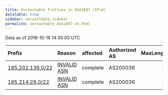 ```yaml
---
title: Unreachable Prefixes in AS41897 (IPv4)
datatable: true
sidebar: unreachable_sidebar
permalink: unreachable_AS41897-v4.html
---
```


Data as of 2018-10-16 14:35:00 UTC


<div class="datatable-begin"></div>

| Prefix                                                     | Reason                                                                                                  | affected   | Authorized AS   |   MaxLength | Anchor                                         |   unreachable /24s |
|:-----------------------------------------------------------|:--------------------------------------------------------------------------------------------------------|:-----------|:----------------|------------:|:-----------------------------------------------|-------------------:|
| [185.202.136.0/22](https://stat.ripe.net/185.202.136.0/22) | [INVALID ASN](https://rpki-validator.ripe.net/announcement-preview?asn=AS41897&prefix=185.202.136.0/22) | complete   | AS200036        |          22 | [RIPE](unreachable_RIPE_NCC_RPKI_Root-v4.html) |                  4 |
| [185.214.28.0/22](https://stat.ripe.net/185.214.28.0/22)   | [INVALID ASN](https://rpki-validator.ripe.net/announcement-preview?asn=AS41897&prefix=185.214.28.0/22)  | complete   | AS200036        |          22 | [RIPE](unreachable_RIPE_NCC_RPKI_Root-v4.html) |                  4 |

<div class="datatable-end"></div>